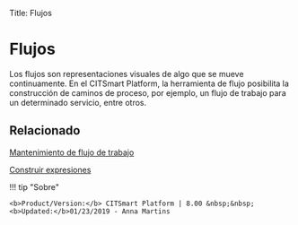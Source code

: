 Title: Flujos

# Flujos

Los flujos son representaciones visuales de algo que se mueve continuamente. En el CITSmart Platform, la herramienta de flujo posibilita la construcción de caminos de proceso, por ejemplo, un flujo de trabajo para un determinado servicio, entre otros.

## Relacionado

[Mantenimiento de flujo de trabajo][1]  

[Construir expresiones][2]  

[1]:/es-es/citsmart-platform-8/platform-administration/flow-maintenance/workflow.maintenance.html
[2]:/es-es/citsmart-platform-8/platform-administration/flow-maintenance/expressions-creator.html

!!! tip "Sobre"

    <b>Product/Version:</b> CITSmart Platform | 8.00 &nbsp;&nbsp;
    <b>Updated:</b>01/23/2019 - Anna Martins  
	
